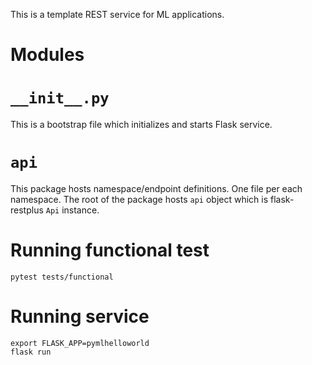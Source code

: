 This is a template REST service for ML applications.

# Modules

# `__init__.py`

This is a bootstrap file which initializes and starts Flask service.

# `api`

This package hosts namespace/endpoint definitions. One file per each namespace.
The root of the package hosts `api` object which is flask-restplus `Api` instance.


# Running functional test

```
pytest tests/functional
```

# Running service

```
export FLASK_APP=pymlhelloworld 
flask run
```


